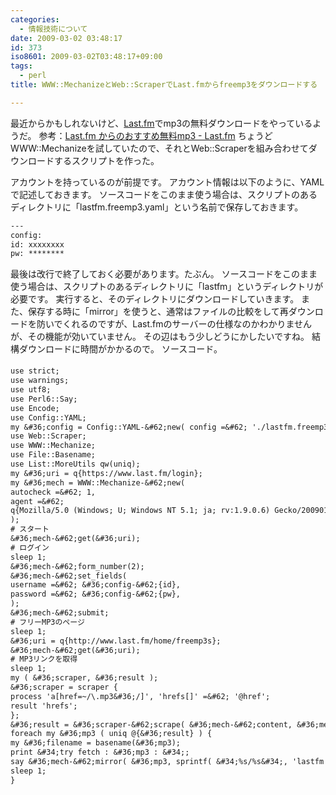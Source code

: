 ```yaml
---
categories:
  - 情報技術について
date: 2009-03-02 03:48:17
id: 373
iso8601: 2009-03-02T03:48:17+09:00
tags:
  - perl
title: WWW::MechanizeとWeb::ScraperでLast.fmからfreemp3をダウンロードする

---
```


最近からかもしれないけど、<a href="http://www.lastfm.jp/" target="_blank">Last.fm</a>でmp3の無料ダウンロードをやっているようだ。
参考：<a href="http://www.lastfm.jp/" target="_blank">Last.fm からのおすすめ無料mp3 - Last.fm</a>
ちょうどWWW::Mechanizeを試していたので、それとWeb::Scraperを組み合わせてダウンロードするスクリプトを作った。


アカウントを持っているのが前提です。
アカウント情報は以下のように、YAMLで記述しておきます。
ソースコードをこのまま使う場合は、スクリプトのあるディレクトリに「lastfm.freemp3.yaml」という名前で保存しておきます。
```default
---
config:
id: xxxxxxxx
pw: ********
```
最後は改行で終了しておく必要があります。たぶん。
ソースコードをこのまま使う場合は、スクリプトのあるディレクトリに「lastfm」というディレクトリが必要です。
実行すると、そのディレクトリにダウンロードしていきます。
また、保存する時に「mirror」を使うと、通常はファイルの比較をして再ダウンロードを防いでくれるのですが、Last.fmのサーバーの仕様なのかわかりませんが、その機能が効いていません。
その辺はもう少しどうにかしたいですね。
結構ダウンロードに時間がかかるので&#133;。
ソースコード。
```default
use strict;
use warnings;
use utf8;
use Perl6::Say;
use Encode;
use Config::YAML;
my &#36;config = Config::YAML-&#62;new( config =&#62; './lastfm.freemp3.yaml' );
use Web::Scraper;
use WWW::Mechanize;
use File::Basename;
use List::MoreUtils qw(uniq);
my &#36;uri = q{https://www.last.fm/login};
my &#36;mech = WWW::Mechanize-&#62;new(
autocheck =&#62; 1,
agent =&#62;
q{Mozilla/5.0 (Windows; U; Windows NT 5.1; ja; rv:1.9.0.6) Gecko/2009011913 Firefox/3.0.6 (.NET CLR 3.5.30729)},
);
# スタート
&#36;mech-&#62;get(&#36;uri);
# ログイン
sleep 1;
&#36;mech-&#62;form_number(2);
&#36;mech-&#62;set_fields(
username =&#62; &#36;config-&#62;{id},
password =&#62; &#36;config-&#62;{pw},
);
&#36;mech-&#62;submit;
# フリーMP3のページ
sleep 1;
&#36;uri = q{http://www.last.fm/home/freemp3s};
&#36;mech-&#62;get(&#36;uri);
# MP3リンクを取得
sleep 1;
my ( &#36;scraper, &#36;result );
&#36;scraper = scraper {
process 'a[href=~/\.mp3&#36;/]', 'hrefs[]' =&#62; '@href';
result 'hrefs';
};
&#36;result = &#36;scraper-&#62;scrape( &#36;mech-&#62;content, &#36;mech-&#62;uri );
foreach my &#36;mp3 ( uniq @{&#36;result} ) {
my &#36;filename = basename(&#36;mp3);
print &#34;try fetch : &#36;mp3 : &#34;;
say &#36;mech-&#62;mirror( &#36;mp3, sprintf( &#34;%s/%s&#34;, 'lastfm', &#36;filename ) )-&#62;message;
sleep 1;
}
```
    	